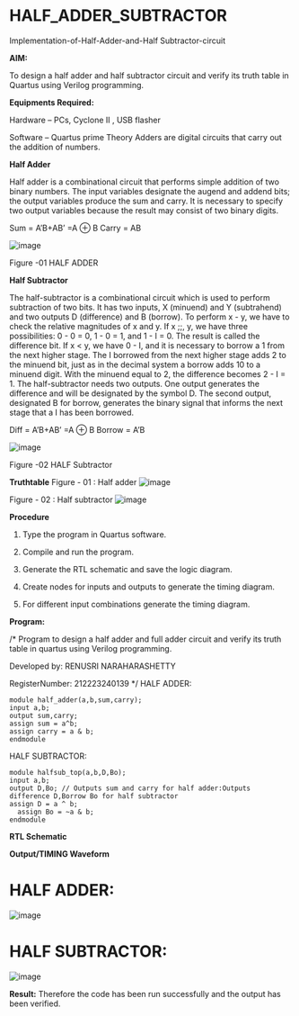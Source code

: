 # HALF_ADDER_SUBTRACTOR

Implementation-of-Half-Adder-and-Half Subtractor-circuit

**AIM:**

To design a half adder and half subtractor circuit and verify its truth table in Quartus using Verilog programming.

**Equipments Required:**

Hardware – PCs, Cyclone II , USB flasher 

Software – Quartus prime Theory Adders are digital circuits that carry out the addition of numbers.

**Half Adder**

Half adder is a combinational circuit that performs simple addition of two binary numbers. The input variables designate the augend and addend bits; the output variables produce the sum and carry. It is necessary to specify two output variables because the result may consist of two binary digits.

Sum = A’B+AB’ =A ⊕ B Carry = AB

![image](https://github.com/GOWTHAM54577/HALF_ADDER_SUBTRACTOR/assets/144589420/c5154d8d-53b7-4301-9cae-efd77330e3aa)


Figure -01 HALF ADDER

**Half Subtractor**

The half-subtractor is a combinational circuit which is used to perform subtraction of two bits. It has two inputs, X (minuend) and Y (subtrahend) and two outputs D (difference) and B (borrow). To perform x - y, we have to check the relative magnitudes of x and y. If x ;;, y, we have three possibilities: 0 - 0 = 0, 1 - 0 = 1, and 1 - I = 0. The result is called the difference bit. If x < y, we have 0 - I, and it is necessary to borrow a 1 from the next higher stage. The I borrowed from the next higher stage adds 2 to the minuend bit, just as in the decimal system a borrow adds 10 to a minuend digit. With the minuend equal to 2, the difference becomes 2 - I = 1. The half-subtractor needs two outputs. One output generates the difference and will be designated by the symbol D. The second output, designated B for borrow, generates the binary signal that informs the next stage that a I has been borrowed. 

Diff = A’B+AB’ =A ⊕ B
Borrow = A’B

 ![image](https://github.com/GOWTHAM54577/HALF_ADDER_SUBTRACTOR/assets/144589420/1b2acbf4-b964-4409-9bef-399c114fd2d5)


Figure -02 HALF Subtractor

**Truthtable**
Figure - 01 : Half adder
![image](https://github.com/Renusri-Naraharasetty/HALF_ADDER_SUBTRACTOR/assets/146916363/dc24f4df-8167-474f-830c-4eb545f4da3b)

Figure - 02 : Half subtractor
![image](https://github.com/GOWTHAM54577/HALF_ADDER_SUBTRACTOR/assets/144589420/dcd2e2e5-7581-41d1-bb1d-0bd52bc9cc2c)



**Procedure**

1.	Type the program in Quartus software.

2.	Compile and run the program.

3.	Generate the RTL schematic and save the logic diagram.

4.	Create nodes for inputs and outputs to generate the timing diagram.

5.	For different input combinations generate the timing diagram.


**Program:**

/* Program to design a half adder and full adder circuit and verify its truth table in quartus using Verilog programming.

Developed by: RENUSRI NARAHARASHETTY

RegisterNumber: 212223240139
*/
HALF ADDER:
```
module half_adder(a,b,sum,carry);
input a,b;
output sum,carry; 
assign sum = a^b;
assign carry = a & b;
endmodule
```

HALF SUBTRACTOR:
```
module halfsub_top(a,b,D,Bo);
input a,b;
output D,Bo; // Outputs sum and carry for half adder:Outputs difference D,Borrow Bo for half subtractor
assign D = a ^ b;
  assign Bo = ~a & b;
endmodule
```

**RTL Schematic**

**Output/TIMING Waveform**
# HALF ADDER:
![image](https://github.com/GOWTHAM54577/HALF_ADDER_SUBTRACTOR/assets/144589420/953a357f-965a-45e5-9dec-f2fb89670d2b)


# HALF SUBTRACTOR:
![image](https://github.com/GOWTHAM54577/HALF_ADDER_SUBTRACTOR/assets/144589420/c32279bd-2062-470d-9b4d-94564f261933)



**Result:**
Therefore the code has been run successfully and the output has been verified.
